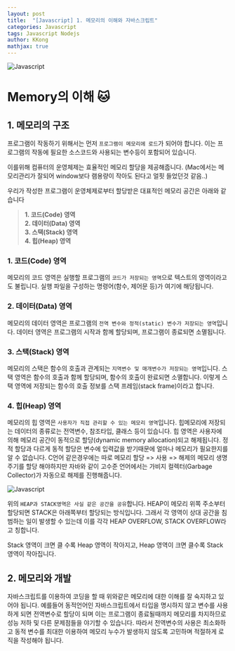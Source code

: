 ```yaml
---
layout: post
title:  "[Javascript] 1. 메모리의 이해와 자바스크립트"
categories: Javascript
tags: Javascript Nodejs
author: KKong
mathjax: true
---
```


![Javascript](https://t1.daumcdn.net/cfile/tistory/998391345E311B0804 "Javascript")
    
# Memory의 이해 🐱



## 1. 메모리의 구조 

프로그램이 작동하기 위해서는 먼저 `프로그램이 메모리에 로드`가 되어야 합니다. 이는 프로그램의 작동에 필요한 소스코드와 사용되는 변수등이 포함되어 있습니다. 

이를위해 컴퓨터의 운영체제는 효율적인 메모리 할당을 제공해줍니다. (Mac에서는 메모리관리가 잘되어 window보다 램용량이 작아도 된다고 얼핏 들었던것 같음..) 

우리가 작성한 프로그램이 운영체제로부터 할당받은 대표적인 메모리 공간은 아래와 같습니다


>__1. 코드(Code) 영역__   
__2. 데이터(Data) 영역__   
__3. 스택(Stack) 영역__  
__4. 힙(Heap) 영역__  


### 1. 코드(Code) 영역
메모리의 코드 영역은 실행할 프로그램의 `코드가 저장되는 영역`으로 텍스트의 영역이라고도 불립니다. 
실행 파일을 구성하는 명령어(함수, 제어문 등)가 여기에 해당됩니다. 

### 2. 데이터(Data) 영역
메모리의 데이터 영역은 프로그램의 `전역 변수와 정적(static) 변수가 저장되는 영역`입니다.  데이터 영역은 프로그램의 시작과 함께 할당되며, 프로그램이 종료되면 소멸됩니다. 

### 3. 스택(Stack) 영역
메모리의 스택은 함수의 호출과 관계되는 `지역변수 및 매개변수가 저장되는 영역`입니다. 스택 영역은 함수의 호출과 함께 할당되며, 함수의 호출이 완료되면 소멸합니다. 이렇게 스택 영역에 저장되는 함수의 호출 정보를 스택 프레임(stack frame)이라고 합니다. 

### 4. 힙(Heap) 영역
메모리의 힙 영역은 `사용자가 직접 관리할 수 있는 메모리 영역`입니다. 힙메모리에 저장되는 데이터의 종류로는 전역변수, 참조타입, 클래스 등이 있습니다. 
힙 영역은 사용자에 의해 메모리 공간이 동적으로 할당(dynamic memory allocation)되고 해제됩니다. 정적 할당과 다르게 동적 할당은 변수에 입력값을 받기때문에 얼마나 메모리가 필요한지를 알 수 없습니다. 
C언어 같은경우에는 따로 메모리 할당 => 사용 => 해제의 메모리 생명주기를 할당 해야하지만 자바와 같이 고수준 언어에서는 가비지 컬렉터(Garbage Collector)가 자동으로 해제를 진행해줍니다.



![Javascript](https://i.imgur.com/GImVa8L.png "Javascript")

위의 `HEAP과 STACK영역은 사실 같은 공간을 공유`합니다. HEAP이 메모리 위쪽 주소부터 할당되면 STACK은 아래쪽부터 할당되는 방식입니다. 그래서 각 영역이 상대 공간을 침범하는 일이 발생할 수 있는데 이를 각각 HEAP OVERFLOW, STACK OVERFLOW라고 칭합니다.

Stack 영역이 크면 클 수록 Heap 영역이 작아지고, Heap 영역이 크면 클수록 Stack 영역이 작아집니다.



## 2. 메모리와 개발 
자바스크립트를 이용하여 코딩을 할 때 위와같은 메모리에 대한 이해를 잘 숙지하고 있어야 됩니다. 
예를들어 동적언어인 자바스크립트에서 타입을 명시하지 않고 변수를 사용하게 되면 전역변수로 할당이 되며 이는 프로그램이 종료될때까지 
메모리를 차지하므로 성능 저하 및 다른 문제점들을 야기할 수 있습니다. 따라서 전역변수의 사용은 최소화하고 동적 변수를 최대한 이용하여 
메모리 누수가 발생하지 않도록 고민하며 적절하게 로직을 작성해야 됩니다. 










